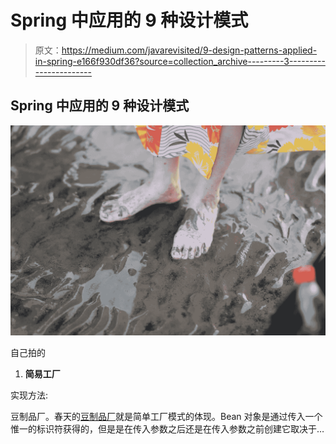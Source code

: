 # Spring 中应用的 9 种设计模式

> 原文：<https://medium.com/javarevisited/9-design-patterns-applied-in-spring-e166f930df36?source=collection_archive---------3----------------------->

## Spring 中应用的 9 种设计模式

![](img/eb381463d01fedef20dbe4132675e1bf.png)

自己拍的

1.  **简易工厂**

实现方法:

豆制品厂。春天的[豆制品厂](https://javarevisited.blogspot.com/2012/11/difference-between-beanfactory-vs-applicationcontext-spring-framework.html)就是简单工厂模式的体现。Bean 对象是通过传入一个惟一的标识符获得的，但是是在传入参数之后还是在传入参数之前创建它取决于…